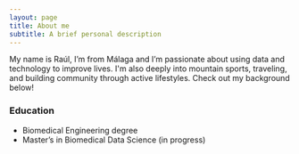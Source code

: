 ```yaml
---
layout: page
title: About me
subtitle: A brief personal description
---
```


My name is Raúl, I’m from Málaga and I’m passionate about using data and technology to improve lives. I'm also deeply into mountain sports, traveling, and building community through active lifestyles. Check out my background below!

### Education

- Biomedical Engineering degree  
- Master’s in Biomedical Data Science (in progress)
